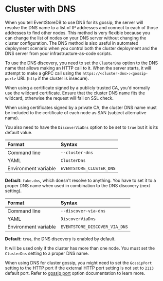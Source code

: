 # Cluster with DNS

When you tell EventStoreDB to use DNS for its gossip, the server will resolve the DNS name to a list of IP addresses and connect to each of those addresses to find other nodes. This method is very flexible because you can change the list of nodes on your DNS server without changing the cluster configuration. The DNS method is also useful in automated deployment scenario when you control both the cluster deployment and the DNS server from your infrastructure-as-code scripts.

To use the DNS discovery, you need to set the `ClusterDns` option to the DNS name that allows making an HTTP call to it. When the server starts, it will attempt to make a gRPC call using the `https://<cluster-dns>:<gossip-port>` URL (`http` if the cluster is insecure).

When using a certificate signed by a publicly trusted CA, you'd normally use the wildcard certificate. Ensure that the cluster DNS name fits the wildcard, otherwise the request will fail on SSL check.

When using certificates signed by a private CA, the cluster DNS name must be included to the certificate of each node as SAN (subject alternative name).

You also need to have the `DiscoverViaDns` option to be set to `true` but it is its default value.

| Format               | Syntax |
| :------------------- | :----- |
| Command line         | `--cluster-dns` |
| YAML                 | `ClusterDns` |
| Environment variable | `EVENTSTORE_CLUSTER_DNS` |

**Default**: `fake.dns`, which doesn't resolve to anything. You have to set it to a proper DNS name when used in combination to the DNS discovery (next setting).

| Format               | Syntax |
| :------------------- | :----- |
| Command line         | `--discover-via-dns` |
| YAML                 | `DiscoverViaDns` |
| Environment variable | `EVENTSTORE_DISCOVER_VIA_DNS` |

**Default**: `true`, the DNS discovery is enabled by default. 

It will be used only if the cluster has more than one node. You must set the `ClusterDns` setting to a proper DNS name.

When using DNS for cluster gossip, you might need to set the `GossipPort` setting to the HTTP port if the external HTTP port setting is not set to `2113` default port. Refer to [gossip port](./gossip.md#gossip-port) option documentation to learn more.
